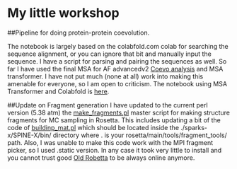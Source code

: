 # My little workshop

##Pipeline for doing protein-protein coevolution.

The notebook is largely based on the colabfold.com colab for searching the sequence alignment, or you can ignore that bit and manually input the sequence. I have a script for parsing and pairing the sequences as well. So far I have used the final MSA for AF advancedv2 [Coevo analysis](https://arxiv.org/abs/1906.02598) and MSA transformer. I have not put much (none at all) work into making this amenable for everyone, so I am open to criticism. The notebook using MSA Transformer and Colabfold is [here](https://github.com/PabloGalazDavison/Coevo-multiprotein/blob/main/coevolution_PPI.ipynb).


##Update on Fragment generation
I have updated to the current perl version (5.38 atm) the [make_fragments.pl]([link](https://github.com/PabloGalazDavison/Coevo-multiprotein/blob/main/make_fragments.pl)) master script for making structure fragments for MC sampling in Rosetta. This includes updating a bit of the code of [buildinp_mat.pl]([link](https://github.com/PabloGalazDavison/Coevo-multiprotein/blob/main/buildinp_mat.pl)) which should be located inside the ./sparks-x/SPINE-X/bin/ directory where . is your rosetta/main/tools/fragment_tools/ path. Also, I was unable to make this code work with the MPI fragment picker, so I used .static version. In any case it took very little to install and you cannot trust good [Old Robetta](old.robetta.org) to be always online anymore.

